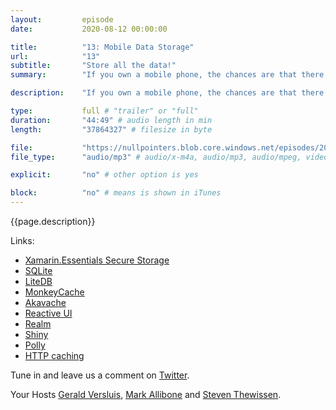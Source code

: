 ```yaml
---
layout:         episode
date: 			2020-08-12 00:00:00

title: 			"13: Mobile Data Storage"
url:            "13"
subtitle: 		"Store all the data!"
summary: 		"If you own a mobile phone, the chances are that there is data stored on it somewhere. Few apps are around these days that don't store data in some form. But how is that done? What caveats are there to it, and what about caching or syncing data back to a backend? All of that and more on this episode!"

description: 	"If you own a mobile phone, the chances are that there is data stored on it somewhere. Few apps are around these days that don't store data in some form. But how is that done? What caveats are there to it, and what about caching or syncing data back to a backend? All of that and more on this episode!"

type:			full # "trailer" or "full"
duration: 		"44:49" # audio length in min
length: 		"37864327" # filesize in byte

file: 			"https://nullpointers.blob.core.windows.net/episodes/20200812_DataStorage_mono.mp3"
file_type: 		"audio/mp3" # audio/x-m4a, audio/mp3, audio/mpeg, video/quicktime, video/mp4, video/x-m4v, application/pdf, and document/x-epub

explicit: 		"no" # other option is yes

block: 			"no" # means is shown in iTunes
---
```


{{page.description}}

Links:

- [Xamarin.Essentials Secure Storage](https://docs.microsoft.com/en-us/xamarin/essentials/secure-storage)
- [SQLite](https://sqlite.org/index.html)
- [LiteDB](https://www.litedb.org)
- [MonkeyCache](https://github.com/jamesmontemagno/monkey-cache)
- [Akavache](https://github.com/reactiveui/Akavache)
- [Reactive UI](https://github.com/reactiveui)
- [Realm](https://realm.io/)
- [Shiny](https://github.com/shinyorg/shiny) 
- [Polly](http://www.thepollyproject.org/)
- [HTTP caching](https://developers.google.com/web/fundamentals/performance/optimizing-content-efficiency/http-caching)

Tune in and leave us a comment on [Twitter](https://twitter.com/nullpointersio).

Your Hosts [Gerald Versluis](https://twitter.com/jfversluis), [Mark Allibone](https://twitter.com/mallibone) and [Steven Thewissen](https://twitter.com/devnl).
